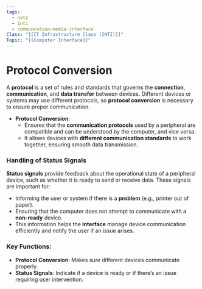 ```yaml
---
tags:
  - note
  - inti
  - communcation-media-interface
Class: "[[IT Infrastructure Class (INTI)]]"
Topic: "[[Computer Interface]]"
---
```


# Protocol Conversion

A **protocol** is a set of rules and standards that governs the **connection**, **communication**, and **data transfer** between devices. Different devices or systems may use different protocols, so **protocol conversion** is necessary to ensure proper communication.

- **Protocol Conversion**: 
  - Ensures that the **communication protocols** used by a peripheral are compatible and can be understood by the computer, and vice versa.
  - It allows devices with **different communication standards** to work together, ensuring smooth data transmission.

### Handling of Status Signals

**Status signals** provide feedback about the operational state of a peripheral device, such as whether it is ready to send or receive data. These signals are important for:

- Informing the user or system if there is a **problem** (e.g., printer out of paper).
- Ensuring that the computer does not attempt to communicate with a **non-ready** device.
- This information helps the **interface** manage device communication efficiently and notify the user if an issue arises. 

### Key Functions:
- **Protocol Conversion**: Makes sure different devices communicate properly.
- **Status Signals**: Indicate if a device is ready or if there’s an issue requiring user intervention.